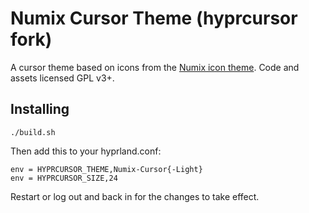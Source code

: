 # Numix Cursor Theme (hyprcursor fork)

A cursor theme based on icons from the [Numix icon theme](https://github.com/numixproject/numix-icon-theme). Code and assets licensed GPL v3+. 

## Installing

```
./build.sh
```

Then add this to your hyprland.conf:
```
env = HYPRCURSOR_THEME,Numix-Cursor{-Light}
env = HYPRCURSOR_SIZE,24
```


Restart or log out and back in for the changes to take effect.


